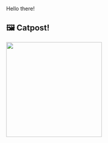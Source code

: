 Hello there!



## 🖼️ Catpost!

<sub>
    <img src="https://cdn2.thecatapi.com/images/dp8.jpg" height="256">
</sub>

